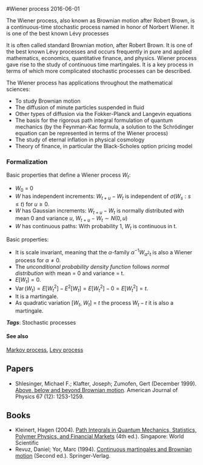 
#Wiener process
2016-06-01

The Wiener process, also known as Brownian motion after Robert Brown, is a continuous-time stochastic process named in honor of Norbert Wiener. It is one of the best known Lévy processes

It is often called standard Brownian motion, after Robert Brown. It is one of the best known Lévy processes and occurs frequently in pure and applied mathematics, economics, quantitative finance, and physics. Wiener process gave rise to the study of continuous time martingales. It is a key process in terms of which more complicated stochastic processes can be described.

The Wiener process has applications throughout the mathematical sciences:
* To study Brownian motion
* The diffusion of minute particles suspended in fluid
* Other types of diffusion via the Fokker-Planck and Langevin equations
* The basis for the rigorous path integral formulation of quantum mechanics (by the Feynman-Kac formula, a solution to the Schrödinger equation can be represented in terms of the Wiener process)
* The study of eternal inflation in physical cosmology
* Theory of finance, in particular the Black-Scholes option pricing model


### Formalization

Basic properties that define a Wiener process $W_t$:
* $W_0$ = 0
* $W$ has independent increments: $W_{t+u} - W_t$ is independent of $\sigma(W_s : s \leq t)$ for $u \geq 0$.
* $W$ has Gaussian increments: $W_{t+u} - W_t$ is normally distributed with mean 0 and variance $u$, $W_{t+u}-W_t \sim  N(0, u)$
* $W$ has continuous paths: With probability 1, $W_t$ is continuous in t.

Basic properties:
* It is scale invariant, meaning that the $\alpha$-family ${\displaystyle \alpha ^{-1}W_{\alpha ^{2}t}}$ is also a Wiener process for $\alpha \neq 0$.
* The *unconditional probability density function* follows *normal distribution* with mean = 0 and variance = t.
* ${\displaystyle E[W_{t}]=0}$.
* ${\displaystyle \operatorname {Var} (W_{t})=E\left[W_{t}^{2}\right]-E^{2}[W_{t}]=E\left[W_{t}^{2}\right]-0=E\left[W_{t}^{2}\right]=t}$.
* It is a martingale.
* As quadratic variation [$W_t$, $W_t$] = $t$ the process $W_t - t$ it is also a martingale.

***Tags***: Stochastic processes

#### See also
[Markov process](/markov_process), [Levy process](/levy_process)
## Papers
* Shlesinger, Michael F.; Klafter, Joseph; Zumofen, Gert (December 1999). [Above, below and beyond Brownian motion](http://caos.fs.usb.ve/~srojas/Teaching/USB/MC_Intro/MC_readings_a/MC_a4_brownian_1.pdf). American Journal of Physics 67 (12): 1253-1259.

## Books
* Kleinert, Hagen (2004). [Path Integrals in Quantum Mechanics, Statistics, Polymer Physics, and Financial Markets](http://users.physik.fu-berlin.de/~kleinert/b5/psfiles/pi.pdf) (4th ed.). Singapore: World Scientific
* Revuz, Daniel; Yor, Marc (1994). [Continuous martingales and Brownian motion]() (Second ed.). Springer-Verlag.


